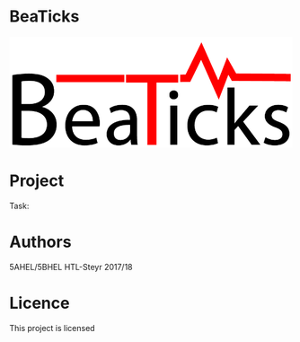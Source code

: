 # BeaTicks
![png](Project_Ressources/Schriftzug.png)

# Project
Task:

# Authors
5AHEL/5BHEL HTL-Steyr 2017/18

# Licence
This project is licensed
